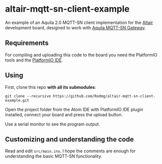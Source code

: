 # altair-mqtt-sn-client-example

An example of an Aquila 2.0 MQTT-SN client implementation for the [Altair](http://www.aquila.io/en) development board, designed to work with [Aquila MQTT-SN Gateway](https://github.com/Rodmg/aquila-mqtt-sn-gateway).

## Requirements

For compiling and uploading this code to the board you need the PlatformIO tools and the [PlatformIO IDE](http://platformio.org/get-started).

## Using

First, clone this repo **with all its submodules**:

```
git clone --recursive https://github.com/Rodmg/altair-mqtt-sn-client-example.git
```

Open the project folder from the Atom IDE with PlatformIO IDE plugin installed, connect your board and press the upload button.

Use a serial monitor to see the program output.

## Customizing and understanding the code

Read and edit ``src/main.ino``. I hope the comments are enough for understanding the basic MQTT-SN functionality.
